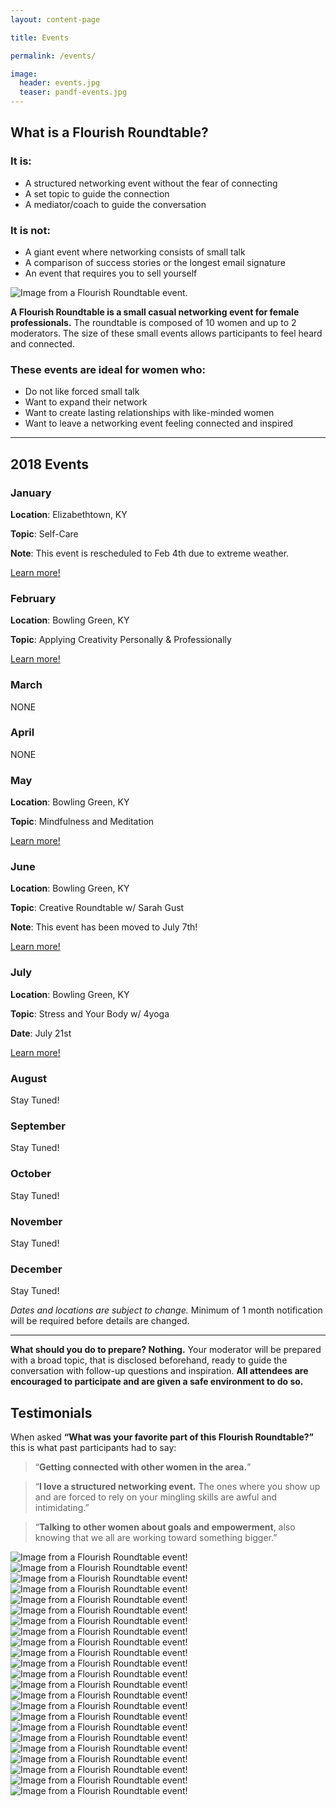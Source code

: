 ```yaml
---
layout: content-page

title: Events

permalink: /events/

image:
  header: events.jpg
  teaser: pandf-events.jpg
---
```


## What is a **Flourish Roundtable**?

<div class="row">
  <div class="col-md-8 col-sm-12">
    <h3>It is:</h3>
    <ul>
      <li>A structured networking event without the fear of connecting</li>
      <li>A set topic to guide the connection</li>
      <li>A mediator/coach to guide the conversation</li>
    </ul>
    <h3>It is not:</h3>
    <ul>
      <li>A giant event where networking consists of small talk</li>
      <li>A comparison of success stories or the longest email signature</li>
      <li>An event that requires you to sell yourself</li>
    </ul>
  </div>
  <div class="col-md-4 col-sm-12">
    <img src="/assets/images/events/what-is-flourish-roundtable.jpg" alt="Image from a Flourish Roundtable event.">
  </div>
</div>

**A Flourish Roundtable is a small casual networking event for female professionals.** The roundtable is composed of 10 women and up to 2 moderators. The size of these small events allows participants to feel heard and connected. 

### These events are ideal for women who:

- Do not like forced small talk
- Want to expand their network
- Want to create lasting relationships with like-minded women
- Want to leave a networking event feeling connected and inspired

<hr class="secondary">

## 2018 Events

<div id="calendar">
  <div class="month january">
    <h3>January</h3>
    <div class="month-content">
      <div class="month-details">
        <p><strong>Location</strong>: Elizabethtown, KY</p>
        <p><strong>Topic</strong>: Self-Care</p>
        <p><strong>Note</strong>: This event is rescheduled to Feb 4th due to extreme weather.</p>
      </div>
      <a href="https://www.eventbrite.com/e/flourish-roundtable-self-care-tickets-42190978352">
        <div class="sign-up">
          <span>Learn more!</span>
        </div>
      </a>
    </div>
  </div>
  <div class="month february">
    <h3>February</h3>
    <div class="month-content">
      <div class="month-details">
        <p><strong>Location</strong>: Bowling Green, KY</p>
        <p><strong>Topic</strong>: Applying Creativity Personally & Professionally</p>
      </div>
      <a href="https://www.eventbrite.com/e/flourish-roundtable-paint-and-sip-applying-creativity-tickets-42860546047">
        <div class="sign-up">
          <span>Learn more!</span>
        </div>
      </a>
    </div>
  </div>
  <div class="month march">
    <h3>March</h3>
    <div class="month-content">
      <div class="month-details">
        <p>NONE</p>
      </div>
    </div>
  </div>
  <div class="month april">
    <h3>April</h3>
    <div class="month-content">
      <div class="month-details">
        <p>NONE</p>
      </div>
    </div>
  </div>
  <div class="month may">
    <h3>May</h3>
    <div class="month-content">
      <div class="month-details">
        <p><strong>Location</strong>: Bowling Green, KY</p>
        <p><strong>Topic</strong>: Mindfulness and Meditation</p>
      </div>
      <a href="https://www.eventbrite.com/e/flourish-roundtable-mindfulness-meditation-w-4yoga-tickets-44975573150">
      <div class="sign-up">
        <span>Learn more!</span>
      </div>
      </a>
    </div>
  </div>
  <div class="month june">
    <h3>June</h3>
    <div class="month-content">
      <div class="month-details">
        <p><strong>Location</strong>: Bowling Green, KY</p>
        <p><strong>Topic</strong>: Creative Roundtable w/ Sarah Gust</p>
        <p><strong>Note</strong>: This event has been moved to July 7th!</p>
      </div>
      <a href="https://www.eventbrite.com/e/creative-flow-ft-custom-henna-by-sarah-gust-tickets-46906338120?aff=erelexpmlt">
        <div class="sign-up">
          <span>Learn more!</span>
        </div>
      </a>
    </div>
  </div>
  <div class="month july">
    <h3>July</h3>
    <div class="month-content">
      <div class="month-details">
        <p><strong>Location</strong>: Bowling Green, KY</p>
        <p><strong>Topic</strong>: Stress and Your Body w/ 4yoga</p>
        <p><strong>Date</strong>: July 21st</p>
      </div>
      <a href="https://www.eventbrite.com/e/stress-busting-ft-chair-yoga-tickets-47536858022">
        <div class="sign-up">
          <span>Learn more!</span>
        </div>
      </a>
    </div>
  </div>
  <div class="month august">
    <h3>August</h3>
    <div class="month-content">
      <div class="month-details">
        <p>Stay Tuned!</p>
      </div>
    </div>
  </div>
  <div class="month september">
    <h3>September</h3>
    <div class="month-content">
      <div class="month-details">
        <p>Stay Tuned!</p>
      </div>
    </div>
  </div>
  <div class="month october">
    <h3>October</h3>
    <div class="month-content">
      <div class="month-details">
        <p>Stay Tuned!</p>
      </div>
    </div>
  </div>
  <div class="month november">
    <h3>November</h3>
    <div class="month-content">
      <div class="month-details">
        <p>Stay Tuned!</p>
      </div>
    </div>
  </div>
  <div class="month december">
    <h3>December</h3>
    <div class="month-content">
      <div class="month-details">
        <p>Stay Tuned!</p>
      </div>
    </div>
  </div>
</div>

*Dates and locations are subject to change.* Minimum of 1 month notification will be required before details are changed.

<hr class="secondary">

**What should you do to prepare? Nothing.** Your moderator will be prepared with a broad topic, that is disclosed beforehand, ready to guide the conversation with follow-up questions and inspiration. **All attendees are encouraged to participate and are given a safe environment to do so.**

## Testimonials

When asked **“What was your favorite part of this Flourish Roundtable?”** this is what past participants had to say:

>“**Getting connected with other women in the area.**”

>“**I love a structured networking event.** The ones where you show up and are forced to rely on your mingling skills are awful and intimidating.”

>“**Talking to other women about goals and empowerment**, also knowing that we all are working toward something bigger.”

<section id="eventsGallery">
  <img src="/assets/images/events/event1-pic1.jpg" alt="Image from a Flourish Roundtable event!">
  <img src="/assets/images/events/event1-pic2.jpg" alt="Image from a Flourish Roundtable event!">
  <img src="/assets/images/events/event1-pic3.jpg" alt="Image from a Flourish Roundtable event!">
  <img src="/assets/images/events/event1-pic4.jpg" alt="Image from a Flourish Roundtable event!">
  <img src="/assets/images/events/event1-pic5.jpg" alt="Image from a Flourish Roundtable event!">
  <img src="/assets/images/events/event1-pic6.jpg" alt="Image from a Flourish Roundtable event!">
  <img src="/assets/images/events/event1-pic7.jpg" alt="Image from a Flourish Roundtable event!">
  <img src="/assets/images/events/event2-pic1.jpg" alt="Image from a Flourish Roundtable event!">
  <img src="/assets/images/events/event2-pic2.jpg" alt="Image from a Flourish Roundtable event!">
  <img src="/assets/images/events/event2-pic3.jpg" alt="Image from a Flourish Roundtable event!">
  <img src="/assets/images/events/event2-pic4.jpg" alt="Image from a Flourish Roundtable event!">
  <img src="/assets/images/events/event2-pic5.jpg" alt="Image from a Flourish Roundtable event!">
  <img src="/assets/images/events/event5-pic1.jpg" alt="Image from a Flourish Roundtable event!">
  <img src="/assets/images/events/event5-pic2.jpg" alt="Image from a Flourish Roundtable event!">
  <img src="/assets/images/events/event5-pic3.jpg" alt="Image from a Flourish Roundtable event!">
  <img src="/assets/images/events/event5-pic4.jpg" alt="Image from a Flourish Roundtable event!">
  <img src="/assets/images/events/event5-pic5.jpg" alt="Image from a Flourish Roundtable event!">
  <img src="/assets/images/events/event5-pic6.jpg" alt="Image from a Flourish Roundtable event!">
  <img src="/assets/images/events/event5-pic7.jpg" alt="Image from a Flourish Roundtable event!">
  <img src="/assets/images/events/event8-pic1.jpg" alt="Image from a Flourish Roundtable event!">
  <img src="/assets/images/events/event8-pic2.jpg" alt="Image from a Flourish Roundtable event!">
  <img src="/assets/images/events/event8-pic3.jpg" alt="Image from a Flourish Roundtable event!">
  <img src="/assets/images/events/event8-pic4.jpg" alt="Image from a Flourish Roundtable event!">
</section>
